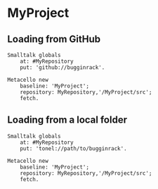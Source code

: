 # MyProject

## Loading from GitHub

```smalltalk
Smalltalk globals
	at: #MyRepository
	put: 'github://bugginrack'.

Metacello new
	baseline: 'MyProject';
	repository: MyRepository,'/MyProject/src';
	fetch.
```

## Loading from a local folder

```smalltalk
Smalltalk globals
	at: #MyRepository
	put: 'tonel://path/to/bugginrack'.

Metacello new
	baseline: 'MyProject';
	repository: MyRepository,'/MyProject/src';
	fetch.
```
